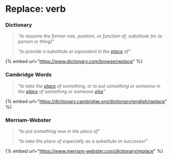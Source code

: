 # Replace: verb

### Dictionary

> _"to assume the former role, position, or function of; substitute for (a person or thing)"_
>
> _"to provide a substitute or equivalent in the_ [_place_](https://www.dictionary.com/browse/place) _of"_

{% embed url="https://www.dictionary.com/browse/replace" %}

### Cambridge Words

> _"to take the_ [_place_](https://dictionary.cambridge.org/dictionary/english/place) _of something, or to put something or someone in the_ [_place_](https://dictionary.cambridge.org/dictionary/english/place) _of something or someone_ [_else_](https://dictionary.cambridge.org/dictionary/english/else)_"_

{% embed url="https://dictionary.cambridge.org/dictionary/english/replace" %}

### Merriam-Webster

> _"to put something new in the place of"_
>
> _"to take the place of especially as a substitute or successor"_

{% embed url="https://www.merriam-webster.com/dictionary/replace" %}
